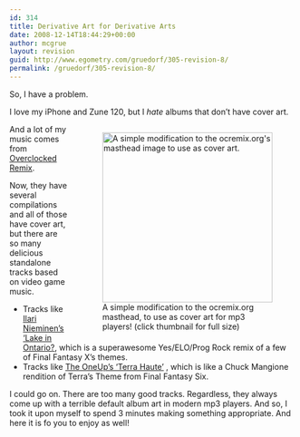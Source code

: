```yaml
---
id: 314
title: Derivative Art for Derivative Arts
date: 2008-12-14T18:44:29+00:00
author: mcgrue
layout: revision
guid: http://www.egometry.com/gruedorf/305-revision-8/
permalink: /gruedorf/305-revision-8/
---
```

So, I have a problem.

I love my iPhone and Zune 120, but I _hate_ albums that don&#8217;t have cover art.

<div style="float: right; margin-left: 20px;">
  <figure id="attachment_306" style="width: 300px" class="wp-caption alignnone"><a href="http://www.egometry.com/wp-content/uploads/2008/12/ocr_cover.png"><img class="size-medium wp-image-306" title="OCRemix Cover Art" src="http://www.egometry.com/wp-content/uploads/2008/12/ocr_cover-300x300.png" alt="A simple modification to the ocremix.org's masthead image to use as cover art." width="300" height="300" srcset="https://www.egometry.com/i/2008/12/ocr_cover-300x300.png 300w, https://www.egometry.com/i/2008/12/ocr_cover-150x150.png 150w, https://www.egometry.com/i/2008/12/ocr_cover.png 697w" sizes="(max-width: 300px) 85vw, 300px" /></a><figcaption class="wp-caption-text">A simple modification to the ocremix.org masthead, to use as cover art for mp3 players! (click thumbnail for full size)</figcaption></figure>
</div>

And a lot of my music comes from [Overclocked Remix](http://www.ocremix.org/).

Now, they have [](http://www.ocremix.org/albums)several compilations and all of those have cover art, but there are so many delicious standalone tracks based on video game music.

  * Tracks like [Ilari Nieminen&#8217;s &#8216;Lake in Ontario?](http://www.ocremix.org/remix/OCR01560), which is a superawesome Yes/ELO/Prog Rock remix of a few of Final Fantasy X&#8217;s themes.
  * Tracks like  [The OneUp&#8217;s &#8216;Terra Haute&#8217;](http://www.ocremix.org/remix/OCR01762) , which is like a Chuck Mangione rendition of Terra&#8217;s Theme from Final Fantasy Six.

I could go on. There are too many good tracks. Regardless, they always come up with a terrible default album art in modern mp3 players. And so, I took it upon myself to spend 3 minutes making something appropriate. And here it is fo you to enjoy as well!